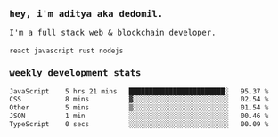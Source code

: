 <samp>
    <h3>hey, i'm aditya aka dedomil.</h3>
    I'm a full stack web & blockchain developer. 
    <br />
    <br />
    <code>react</code> <code>javascript</code> <code>rust</code> <code>nodejs</code>
    <h3>weekly development stats</h3>
    <!--START_SECTION:waka-->

```txt
JavaScript    5 hrs 21 mins   ████████████████████████░   95.37 %
CSS           8 mins          ▓░░░░░░░░░░░░░░░░░░░░░░░░   02.54 %
Other         5 mins          ▒░░░░░░░░░░░░░░░░░░░░░░░░   01.54 %
JSON          1 min           ░░░░░░░░░░░░░░░░░░░░░░░░░   00.46 %
TypeScript    0 secs          ░░░░░░░░░░░░░░░░░░░░░░░░░   00.09 %
```

<!--END_SECTION:waka-->
</samp>
